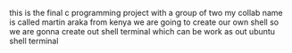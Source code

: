 this is the final c programming project with a group of two my collab name is called martin araka from kenya we are going to create our own shell 
so we are gonna create out shell terminal which can be work as out ubuntu shell terminal
